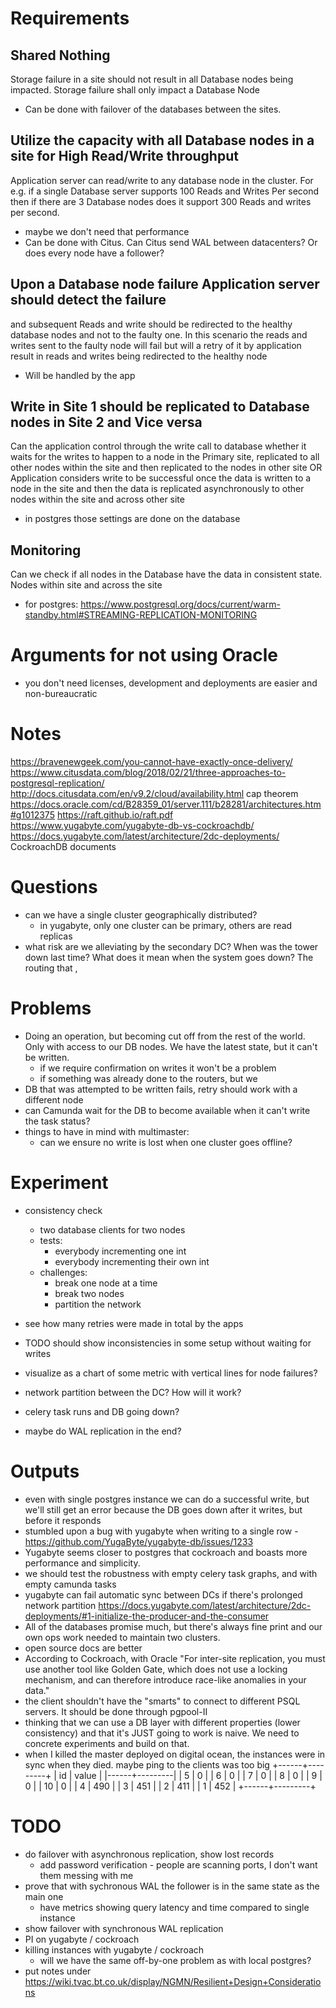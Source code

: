 Requirements
============

Shared Nothing
---------------
Storage failure in a site should not result in all Database nodes being impacted.
Storage failure shall only impact a Database Node

* Can be done with failover of the databases between the sites.


Utilize the capacity with all Database nodes in a site for  High Read/Write throughput
-----------------------------------------------
Application server can read/write to any database node in the cluster.
For e.g. if a single Database server supports 100 Reads and Writes Per second then
if there are 3 Database nodes does it support 300 Reads and writes per second.

* maybe we don't need that performance
* Can be done with Citus. Can Citus send WAL between datacenters?
  Or does every node have a follower?


Upon a Database node failure Application server should detect the failure
-----------------------------------------------
and subsequent Reads and write should be redirected to the healthy database nodes and not to
the faulty one. In this scenario  the reads and writes sent to the faulty node will fail
but will a retry of it by application result in reads and writes being redirected to the
healthy node

* Will be handled by the app


Write in Site 1 should be replicated to Database nodes in Site 2 and Vice versa
-----------------------------------------------------

Can the application control through the write call to database whether it waits for the writes
to happen to a node in the Primary site, replicated to all other nodes within the site and
then replicated to the nodes in other site
OR Application considers write to be successful once the data is written to a node in the
site and then the data is replicated asynchronously to other nodes within the site and across
other site 

* in postgres those settings are done on the database


Monitoring
----------
Can we check if all nodes in the Database have the data in consistent state.
Nodes within site and across the site

* for postgres: https://www.postgresql.org/docs/current/warm-standby.html#STREAMING-REPLICATION-MONITORING



Arguments for not using Oracle
==============================

* you don't need licenses, development and deployments are easier and non-bureaucratic


Notes
=====

https://bravenewgeek.com/you-cannot-have-exactly-once-delivery/
https://www.citusdata.com/blog/2018/02/21/three-approaches-to-postgresql-replication/
http://docs.citusdata.com/en/v9.2/cloud/availability.html
cap theorem
https://docs.oracle.com/cd/B28359_01/server.111/b28281/architectures.htm#g1012375
https://raft.github.io/raft.pdf
https://www.yugabyte.com/yugabyte-db-vs-cockroachdb/
https://docs.yugabyte.com/latest/architecture/2dc-deployments/
CockroachDB documents


Questions
==========

* can we have a single cluster geographically distributed?
    * in yugabyte, only one cluster can be primary, others are read replicas
* what risk are we alleviating by the secondary DC? When was the tower down last time?
  What does it mean when the system goes down? The routing that  ,


Problems
========

* Doing an operation, but becoming cut off from the rest of the world.
  Only with access to our DB nodes.
  We have the latest state, but it can't be written.
    * if we require confirmation on writes it won't be a problem
    * if something was already done to the routers, but we
* DB that was attempted to be written fails, retry should work with a different node
* can Camunda wait for the DB to become available when it can't write the task status?
* things to have in mind with multimaster:
    * can we ensure no write is lost when one cluster goes offline?


Experiment
===========

* consistency check
    * two database clients for two nodes
    * tests:
        * everybody incrementing one int
        * everybody incrementing their own int
    * challenges:
        * break one node at a time
        * break two nodes
        * partition the network
* see how many retries were made in total by the apps
* TODO should show inconsistencies in some setup without waiting for writes
* visualize as a chart of some metric with vertical lines for node failures?
* network partition between the DC? How will it work?
* celery task runs and DB going down?

* maybe do WAL replication in the end?


Outputs
========

* even with single postgres instance we can do a successful write,
  but we'll still get an error because the DB goes down after it writes, but before it responds
* stumbled upon a bug with yugabyte when writing to a single row - https://github.com/YugaByte/yugabyte-db/issues/1233
* Yugabyte seems closer to postgres that cockroach and boasts more performance and simplicity.
* we should test the robustness with empty celery task graphs, and with empty camunda tasks
* yugabyte can fail automatic sync between DCs if there's prolonged network partition
  https://docs.yugabyte.com/latest/architecture/2dc-deployments/#1-initialize-the-producer-and-the-consumer
* All of the databases promise much, but there's always fine print and our own ops work needed
  to maintain two clusters.
* open source docs are better
* According to Cockroach, with Oracle "For inter-site replication, you must use another tool like
  Golden Gate, which does not use a locking mechanism, and can therefore introduce race-like
  anomalies in your data."
* the client shouldn't have the "smarts" to connect to different PSQL servers. It should be done
  through pgpool-II
* thinking that we can use a DB layer with different properties (lower consistency) and that
  it's JUST going to work is naive. We need to concrete experiments and build on that.
* when I killed the master  deployed on digital ocean, the instances were in sync when they died.
  maybe ping to the clients was too big
+------+---------+
| id   | value   |
|------+---------|
| 5    | 0       |
| 6    | 0       |
| 7    | 0       |
| 8    | 0       |
| 9    | 0       |
| 10   | 0       |
| 4    | 490     |
| 3    | 451     |
| 2    | 411     |
| 1    | 452     |
+------+---------+

TODO
====

* do failover with asynchronous replication, show lost records
    * add password verification - people are scanning ports, I don't want them messing with me
* prove that with sychronous WAL the follower is in the same state as the main one
    * have metrics showing query latency and time compared to single instance
* show failover with synchronous WAL replication
* PI on yugabyte / cockroach
* killing instances with yugabyte / cockroach
    * will we have the same off-by-one problem as with local postgres?
* put notes under https://wiki.tvac.bt.co.uk/display/NGMN/Resilient+Design+Considerations
